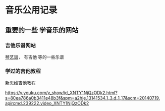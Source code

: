 # 音乐公用记录


## 重要的一些 学音乐的网站


### 吉他乐谱网站

[琴艺谱](https://www.qinyipu.com/)， 有吉他 等的一些乐谱



### 学过的吉他教程

新思维吉他教程

https://v.youku.com/v_show/id_XNTY1NjQzODk2.html?s=80ea786a0b3411e48b3f&spm=a2hje.13141534.1_3.d_1_17&scm=20140719.apircmd.239222.video_XNTY1NjQzODk2